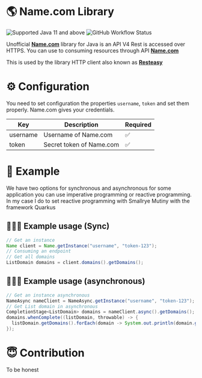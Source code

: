 # 🌎 Name.com Library

![Supported Java 11 and above](https://img.shields.io/badge/JVM-11--17-brightgreen?logo=Java)
![GitHub Workflow Status](<https://img.shields.io/github/workflow/status/juandiii/namecom-api/Build Java and deploy to MVN Repositories>)

Unofficial [**Name.com**](https://nameClient.com) library for Java is an API V4 Rest is accessed over HTTPS. You can use to consuming resources through API [**Name.com**](https://nameClient.com)

This is used by the library HTTP client also known as [**Resteasy**](https://github.com/resteasy/resteasy)

# ⚙️ Configuration

You need to set configuration the properties `username`, `token` and set them properly. Name.com gives your credentials.


| Key            | Description                 | Required  |
|----------------|-----------------------------|-----------|
| username       | Username of Name.com        | ✅        |
| token          | Secret token of Name.com    | ✅        |

# 📄 Example

We have two options for synchronous and asynchronous for some application you can use imperative programming or reactive programming. In my case I do to set reactive programming with Smallrye Mutiny with the framework Quarkus

## 👨🏻‍💻 Example usage (Sync)

```java
// Get an instance
Name client = Name.getInstance("username", "token-123");
// Consuming an endpoint
// Get all domains
ListDomain domains = client.domains().getDomains();
```

## 👨🏻‍💻 Example usage (asynchronous)

```java
// Get an instance asynchronous
NameAsync nameClient = NameAsync.getInstance("username", "token-123");
// Get List domain in asynchronous
CompletionStage<ListDomain> domains = nameClient.async().getDomains();
domains.whenComplete((listDomain, throwable) -> {
  listDomain.getDomains().forEach(domain -> System.out.println(domain.getDomainName()));
});
```

# 😇 Contribution
To be honest
